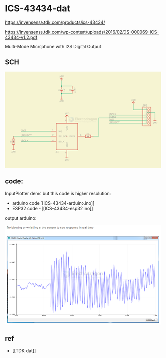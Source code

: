 
# ICS-43434-dat

https://invensense.tdk.com/products/ics-43434/

https://invensense.tdk.com/wp-content/uploads/2016/02/DS-000069-ICS-43434-v1.2.pdf

Multi-Mode	Microphone	with	I2S	Digital	Output


## SCH

![](2024-12-26-14-50-40.png)


## code: 

InputPlotter demo but this code is higher resolution:


- arduino code [[ICS-43434-arduino.ino]]
- ESP32 code - [[ICS-43434-esp32.ino]]


output arduino: 

![](2024-12-26-14-52-31.png)




## ref 

- [[TDK-dat]]